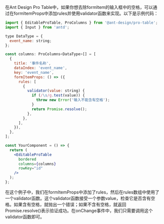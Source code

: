 在Ant Design Pro Table中，如果你想去除formItem的输入框中的空格，可以通过在formItemProps中添加rules并使用validator函数来实现。以下是示例代码：

```jsx
import { EditableProTable, ProColumns } from '@ant-design/pro-table';
import { Input } from 'antd';

type DataType = {
  event_name: string;
};

const columns: ProColumns<DataType>[] = [
  {
    title: '事件名称',
    dataIndex: 'event_name',
    key: 'event_name',
    formItemProps: () => ({
      rules: [
        {
          validator(value: string) {
            if (/\s/g.test(value)) {
              throw new Error('输入不能含有空格');
            }
            return Promise.resolve();
          },
        },
      ],
    }),
  },
];

const YourComponent = () => {
  return (
    <EditableProTable
      bordered
      columns={columns}
      rowKey="id"
    />
  );
};
```

在这个例子中，我们在formItemProps中添加了rules，然后在rules数组中使用了一个validator函数。这个validator函数接受一个参数value，检查它是否含有空格。如果含有空格，就抛出一个错误；如果不含有空格，就返回Promise.resolve()表示验证成功。在onChange事件中，我们只需要调用这个validator函数即可。
